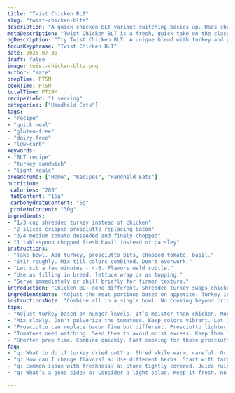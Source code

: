 ```yaml
---
title: "Twist Chicken BLT"
slug: "twist-chicken-blta"
description: "A quick chicken BLT variant switching basics up. Uses shredded turkey instead of chicken and prosciutto in place of bacon. Fresh basil replaces parsley. Quantities adjusted with more tomato, less meat. Mixes all ingredients into a simple blend. Ready in about 10 minutes, combining savory, crisp, and fresh notes. No nuts, no gluten, no dairy, no eggs. Great for a fast main meal or sandwich filler."
metaDescription: "Twist Chicken BLT is a fresh, quick take on the classic. Turkey, prosciutto, and basil make it light and flavorful. Perfect for any meal."
ogDescription: "Try Twist Chicken BLT. A unique blend with turkey and prosciutto. Fresh and flavorful in just 10 minutes. A great meal option."
focusKeyphrase: "Twist Chicken BLT"
date: 2025-07-30
draft: false
image: twist-chicken-blta.png
author: "Kate"
prepTime: PT5M
cookTime: PT5M
totalTime: PT10M
recipeYield: "1 serving"
categories: ["Handheld Eats"]
tags:
- "recipe"
- "quick meal"
- "gluten-free"
- "dairy-free"
- "low-carb"
keywords:
- "BLT recipe"
- "turkey sandwich"
- "light meals"
breadcrumb: ["Home", "Recipes", "Handheld Eats"]
nutrition: 
 calories: "280"
 fatContent: "15g"
 carbohydrateContent: "5g"
 proteinContent: "30g"
ingredients:
- "1/3 cup shredded turkey instead of chicken"
- "2 slices crisped prosciutto replacing bacon"
- "3/4 medium tomato deseeded and finely chopped"
- "1 tablespoon chopped fresh basil instead of parsley"
instructions:
- "Take bowl. Add turkey, prosciutto bits, chopped tomato, basil."
- "Stir roughly. Mix till colors combined. Don't overwork."
- "Let sit a few minutes - 4-6. Flavors meld subtle."
- "Use as filling in bread, lettuce wrap or as topping."
- "Serve immediately or chill briefly for firmer texture."
introduction: "Chicken BLT done different. Shredded turkey swaps chicken here, lean but flavorful. Prosciutto stands in for bacon’s crisp, salty kick but lighter. Basil leaves swapped parsley, aromatic, fresh punch. Tomato chunked up larger, more acidity balancing rich meatiness. No nuts, gluten, eggs or dairy makes it light for many. All mixed quickly in bowl. Ready before you know it. Not just sandwich filler but topping or snack. No overthinking. Just mix, chill if you want, and eat. Small tweaks change memory of a classic. Quick, simple, no fuss. Focus on sharp, herbaceous basil and that meaty prosciutto contrast. Brightened with tomato bursts. Suitable anytime. Eat alone or paired. A simple plate of flavors with a twist."
ingredientsNote: "Adjust the meat portions based on appetite. Turkey is moister and less dense than chicken; use slightly more for similar heft. Prosciutto crisps faster, so slice thinly and dry-cook briefly. Basil instead of parsley brings a sweeter, more fragrant note - use fresh for best impact. Tomato quantity increased from the original helps balance the saltiness and texture contrasts better. No dairy or egg here, so no binding needed. This eases allergy concerns and speeds prep. Keep tomatoes seeded to avoid extra moisture diluting the mix. All fresh items only; no can substitutes to keep bright, herbal-tinged flavor. A quick pinch of black pepper optional but suggested for some heat contrast."
instructionsNote: "Combine all in a single bowl. No cooking beyond crisping prosciutto. The prosciutto should be cooked in a dry pan on medium-high, about 3-4 minutes until crisp but not burnt. Shred turkey cold or warm gently if preferred but avoid drying out. Mixing should be gentle to keep tomato pieces intact and basil aromatic, not bruised. Let sit for 4-6 minutes to allow flavors to mingle but no longer – tomato releases too much juice after. Use immediately or refrigerate briefly if making ahead. Ideal in rustic bread, baguette slices or on leafy greens for crunch. Variations possible by adding finely diced cucumbers or a splash of lemon juice for acidity. Keep instructions fast, minimal and adaptable."
tips:
- "Adjust turkey based on hunger levels. It’s moister than chicken. More needed if you want the same weight. Prosciutto crisps quickly. Slice thin, dry-cook briefly. Basil gives a sweet note. Fresh is crucial for flavor. Tomatoes can add acidity. Keep them in larger chunks to balance out saltiness."
- "Mix slowly. Don't pulverize the tomatoes. Keep colors vibrant. Let it sit 4-6 minutes. Flavors need time to meld but don’t let it sit too long. Tomato juice can ruin the mix. Serving suggestions: lettuce wraps, or rustic bread. Crunch adds texture. Think layers of flavor."
- "Prosciutto can replace bacon fine but different. Prosciutto lighter, less greasy. Olive oil can soften if needed. No mayo here, thus creaminess won’t be traditional. Cute crunch? Try celery or radish chopped in. Use it fresh, but can store leftovers too. Only 24 hours in fridge."
- "Tomatoes need watching. Seed them to avoid moist excess. Keep them intact during mixing. That helps with crunch too. No can substitutes; fresh is the way. Don't heat after mixing. Herbs wilt fast. Keep fresh for best texture. Ideal for lunches or light dinners."
- "Shorten prep time. Combine quickly. Fast cooking for those prosciutto bits. Use medium-high for crisping. Aim for that nice crunch without burning. Use just a pinch of black pepper. Increases flavor complexity. Move quickly, don’t overthink the process. Keep it simple, satisfy hunger."
faq:
- "q: What to do if turkey dried out? a: Shred while warm, careful. Or add some oil. Minimal adjustments can help too. That will keep flavors strong. Use fresh turkey if possible. Reheat not suggested."
- "q: How can I change flavors? a: Use different herbs. Start with tarragon or chervil. More freshness can jazz this up. Add cucumbers diced small. Try lemon juice for zing but keep it light."
- "q: Common issue with freshness? a: Store tightly covered. Juice ruins ingredients. Better served fresh for texture. No heating up, keeps herbs intact. Use/include right before serving."
- "q: What’s a good side? a: Consider a light salad. Keep it fresh, no heavy dressings. Maybe a fruit mix works too. Serve separately for balance. Keep aspects bright and contrasting."

---
```

